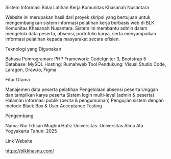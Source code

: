 Sistem Informasi Balai Latihan Kerja Komunitas Khasanah Nusantara

Website ini merupakan hasil dari proyek skripsi yang bertujuan untuk mengembangkan sistem informasi pelatihan kerja berbasis web di BLK Komunitas Khasanah Nusantara. Sistem ini membantu admin dalam mengelola data peserta, absensi, portofolio karya, serta menyampaikan informasi pelatihan kepada masyarakat secara efisien.


Teknologi yang Digunakan

Bahasa Pemrograman: PHP
Framework: CodeIgniter 3, Bootstrap 5
Database: MySQL
Hosting: Rumahweb
Tool Pendukung: Visual Studio Code, Laragon, Draw.io, Figma


Fitur Utama

Manajemen data peserta pelatihan
Pengelolaan absensi peserta
Unggah dan tampilkan karya peserta
Sistem login multi-level (admin & peserta)
Halaman informasi publik (berita & pengumuman)
Pengujian sistem dengan metode Black Box & User Acceptance Testing


Pengembang

Nama: Nur Ikhsan Mughni Hafiz
Universitas: Universitas Alma Ata Yogyakarta
Tahun: 2025


Link Website

https://blkkhasnu.com/
